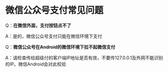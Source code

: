 # 微信公众号支付常见问题

Q：**在微信外面，支付按钮点不了**

A：是的，微信公众号支付只能在微信环境下支付

Q：**微信公众号在Android的微信环境下拉不起微信支付**

A：请检查传给超级付的客户端IP地址是否有效，不要传127.0.0.1及外网不能识别的IP。微信Android会对此校验

